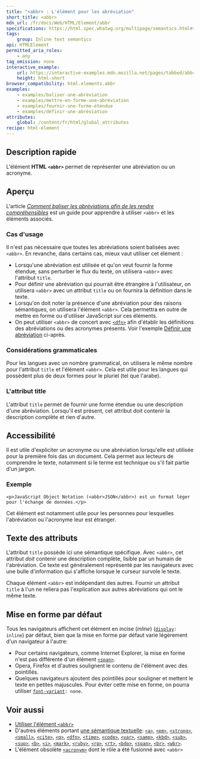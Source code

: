 ```yaml
---
title: "<abbr> : L'élément pour les abréviation"
short_title: <abbr>
mdn_url: /fr/docs/Web/HTML/Element/abbr
specifications: https://html.spec.whatwg.org/multipage/semantics.html#the-abbr-element
tags:
    group: Inline text semantics 
api: HTMLElement
permitted_aria_roles:
    - any
tag_omission: none
interactive_example:
    url: https://interactive-examples.mdn.mozilla.net/pages/tabbed/abbr.html
    height: html-short
browser_compatibility: html.elements.abbr
examples:
    - examples/baliser-une-abréviation
    - examples/mettre-en-forme-une-abréviation
    - examples/fournir-une-forme-étendue
    - examples/définir-une-abréviation
attributes:
    global: /content/fr/html/global_attributes
recipe: html-element
---
```


## Description rapide

L'élément **HTML `<abbr>`** permet de représenter une abréviation ou un acronyme.

## Aperçu

L'article *[Comment baliser les abréviations afin de les rendre compréhensibles](/fr/Learn/HTML/Howto/Mark_abbreviations_and_make_them_understandable)*
est un guide pour apprendre à utiliser `<abbr>` et les éléments associés.

### Cas d'usage

Il n'est pas nécessaire que toutes les abréviations soient balisées avec
`<abbr>`. En revanche, dans certains cas, mieux vaut utiliser cet élément :

- Lorsqu'une abréviation est utilisée et qu'on veut fournir la forme étendue, sans
  perturber le flux du texte, on utilisera `<abbr>`
  avec l'attribut `title`.
- Pour définir une abréviation qui pourrait être étrangère à l'utilisateur, on utilisera
  `<abbr>` avec un attribut `title` ou on fournira la définition dans le texte.
- Lorsqu'on doit noter la présence d'une abréviation pour des raisons sémantiques, on
  utilisera l'élément `<abbr>`. Cela permettra en outre de mettre en forme ou d'utiliser
  JavaScript sur ces éléments.
- On peut utiliser `<abbr>` de concert avec 
  [`<dfn>`](/fr/docs/Web/HTML/Element/dfn)
  afin d'établir les définitions des abréviations ou des acronymes présents. Voir l'exemple [Définir une abréviation](#Définir_une_abréviation) ci-après.

### Considérations grammaticales

Pour les langues avec un nombre grammatical, on utilisera le même nombre pour l'attribut `title` et l'élément `<abbr>`. Cela est utile pour les langues qui possèdent plus de deux formes pour le pluriel (tel que l'arabe).

### L'attribut title

L'attribut `title` permet de fournir une forme étendue ou une description d'une abréviation. Lorsqu'il est présent, cet attribut doit contenir la description complète et rien d'autre.

## Accessibilité

Il est utile d'expliciter un acronyme ou une abréviation lorsqu'elle est utilisée pour la première fois das un document. Cela permet aux lecteurs de comprendre le texte, notamment si le terme est technique ou s'il fait partie d'un jargon.

### Exemple

``` {.brush: .html}
<p>JavaScript Object Notation (<abbr>JSON</abbr>) est un format léger pour l'échange de données.</p>
```

Cet élément est notamment utile pour les personnes pour lesquelles l'abréviation ou l'acronyme leur est étranger.

## Texte des attributs

L'attribut `title` possède ici une sémantique spécifique. Avec `<abbr>`, cet attribut *doit* contenir une description complète, lisible par un humain de l'abréviation. Ce texte est généralement représenté par les navigateurs avec une bulle d'information qui s'affiche lorsque le curseur survole le texte.

Chaque élément `<abbr>` est indépendant des autres. Fournir un attribut `title` à l'un ne reliera pas l'explication aux autres abréviations qui ont le même texte.

## Mise en forme par défaut

Tous les navigateurs affichent cet élément en incise (*inline*) 
([`display`](/fr/docs/Web/CSS/display)`: inline`)
par défaut, bien que la mise en forme par défaut varie légèrement d'un navigateur à l'autre:

- Pour certains navigateurs, comme Internet Explorer, la mise en forme n'est pas différente d'un élément
  [`<span>`](/fr/docs/Web/HTML/Element/span).
- Opera, Firefox et d'autres soulignent le contenu de l'élément avec des pointillés.
- Quelques navigateurs ajoutent des pointillés pour souligner et mettent le texte en petites majuscules. Pour éviter cette mise en forme, on pourra utiliser 
  [`font-variant`](/fr/docs/Web/CSS/font-variant)`: none`.

## Voir aussi

- [Utiliser l'élément `<abbr>`](/fr/Learn/HTML/Element/abbr)
- D'autres éléments portant [une sémantique textuelle](/fr/docs/Web/HTML/Text_level_semantics_conveying_elements):
  [`<a>`](/fr/docs/Web/HTML/Element/a),
  [`<em>`](/fr/docs/Web/HTML/Element/em),
  [`<strong>`](/fr/docs/Web/HTML/Element/strong),
  [`<small>`](/fr/docs/Web/HTML/Element/small),
  [`<cite>`](/fr/docs/Web/HTML/Element/cite),
  [`<q>`](/fr/docs/Web/HTML/Element/q),
  [`<dfn>`](/fr/docs/Web/HTML/Element/dfn),
  [`<time>`](/fr/docs/Web/HTML/Element/time),
  [`<code>`](/fr/docs/Web/HTML/Element/code),
  [`<var>`](/fr/docs/Web/HTML/Element/var),
  [`<samp>`](/fr/docs/Web/HTML/Element/samp),
  [`<kbd>`](/fr/docs/Web/HTML/Element/kbd),
  [`<sub>`](/fr/docs/Web/HTML/Element/sub),
  [`<sup>`](/fr/docs/Web/HTML/Element/sup),
  [`<b>`](/fr/docs/Web/HTML/Element/b),
  [`<i>`](/fr/docs/Web/HTML/Element/i),
  [`<mark>`](/fr/docs/Web/HTML/Element/mark),
  [`<ruby>`](/fr/docs/Web/HTML/Element/ruby),
  [`<rp>`](/fr/docs/Web/HTML/Element/rp),
  [`<rt>`](/fr/docs/Web/HTML/Element/rt),
  [`<bdo>`](/fr/docs/Web/HTML/Element/bdo),
  [`<span>`](/fr/docs/Web/HTML/Element/span),
  [`<br>`](/fr/docs/Web/HTML/Element/br),
  [`<wbr>`](/fr/docs/Web/HTML/Element/wbr).
- L'élément obsolète [`<acronym>`](/fr/docs/Web/HTML/Element/acronym)
  dont le rôle a été fusionné avec `<abbr>`

